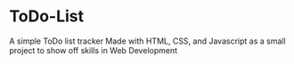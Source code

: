 # ToDo-List
A simple ToDo list tracker
Made with HTML, CSS, and Javascript as a small project to show off skills in Web Development
